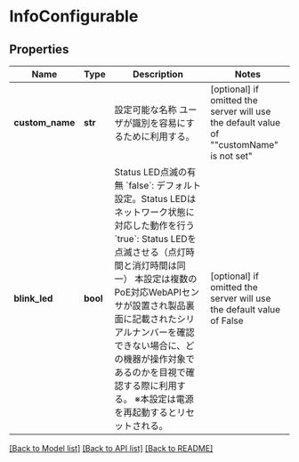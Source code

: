 # InfoConfigurable


## Properties
Name | Type | Description | Notes
------------ | ------------- | ------------- | -------------
**custom_name** | **str** | 設定可能な名称   ユーザが識別を容易にするために利用する。  | [optional]  if omitted the server will use the default value of ""customName" is not set"
**blink_led** | **bool** | Status LED点滅の有無   &#x60;false&#x60;: デフォルト設定。Status LEDはネットワーク状態に対応した動作を行う   &#x60;true&#x60;: Status LEDを点滅させる（点灯時間と消灯時間は同一）   本設定は複数のPoE対応WebAPIセンサが設置され製品裏面に記載されたシリアルナンバーを確認できない場合に、どの機器が操作対象であるのかを目視で確認する際に利用する。   ※本設定は電源を再起動するとリセットされる。  | [optional]  if omitted the server will use the default value of False

[[Back to Model list]](../README.md#documentation-for-models) [[Back to API list]](../README.md#documentation-for-api-endpoints) [[Back to README]](../README.md)



